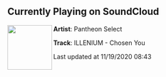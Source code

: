 ## Currently Playing on SoundCloud

[<img align="left" width="100" src="https://i1.sndcdn.com/artworks-000092755305-a8yrem-t50x50.jpg">](https://soundcloud.com/wearepantheon/illenium-chosen-you?in=saxurn/sets/my-god-its-full-of-lies)

**Artist**: Pantheon Select 

**Track**: ILLENIUM - Chosen You

Last updated at 11/19/2020 08:43
